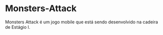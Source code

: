 # Monsters-Attack
Monsters Attack é um jogo mobile que está sendo desenvolvido na cadeira de Estágio I.
